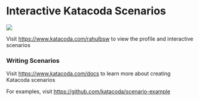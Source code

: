 # Interactive Katacoda Scenarios

[![](http://shields.katacoda.com/katacoda/rahulbsw/count.svg)](https://www.katacoda.com/rahulbsw "Get your profile on Katacoda.com")

Visit https://www.katacoda.com/rahulbsw to view the profile and interactive scenarios

### Writing Scenarios
Visit https://www.katacoda.com/docs to learn more about creating Katacoda scenarios

For examples, visit https://github.com/katacoda/scenario-example
